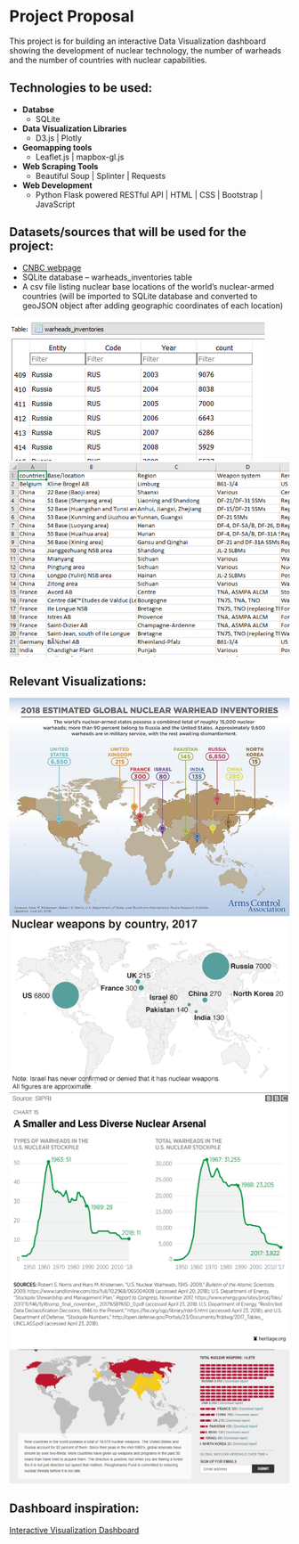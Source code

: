 # Project Proposal
This project is for building an interactive Data Visualization dashboard showing the development of nuclear technology, the number of warheads and the number of countries with nuclear capabilities.

## Technologies to be used:
* **Databse**
  * SQLite
* **Data Visualization Libraries**
  * D3.js | Plotly
* **Geomapping tools**
  * Leaflet.js | mapbox-gl.js
* **Web Scraping Tools**
  * Beautiful Soup | Splinter | Requests
* **Web Development**
  * Python Flask powered RESTful API | HTML | CSS | Bootstrap | JavaScript


## Datasets/sources that will be used for the project:
* [CNBC webpage](https://www.cnbc.com/2018/07/23/us-and-russia-control-most-of-the-worlds-nuclear-weapons.html)
* SQLite database – warheads_inventories table
* A csv file listing nuclear base locations of the world’s nuclear-armed countries (will be imported to SQLite database and converted to geoJSON object after adding geographic coordinates of each location)

![Alt text](images/metadata_stockpile.PNG?raw=true "Optional Title")
![Alt text](images/metadata_nuclear_base.PNG?raw=true "Optional Title")

## Relevant Visualizations:
![Alt text](images/WarheadsGraphic_Current.jpg?raw=true "Optional Title") 
<br>
![Alt text](images/nuclear_weapons_by_country.png?raw=true "Optional Title")
<br>
![Alt text](images/visualizationExample.png?raw=true "Optional Title")
<br>
![Alt text](images/dashboard-example.PNG?raw=true "Optional Title")

## Dashboard inspiration:
[Interactive Visualization Dashboard](https://www.cnbc.com/2018/07/23/us-and-russia-control-most-of-the-worlds-nuclear-weapons.html)
